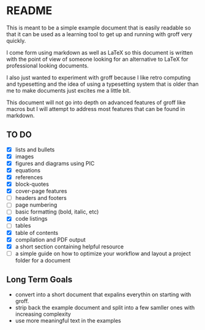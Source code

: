 # README

This is meant to be a simple example document that is easily readable so that it can be used as a learning tool to get up and running with groff very quickly.

I come form using markdown as well as LaTeX so this document is written with the point of view of someone looking for an alternative to LaTeX for professional looking documents.

I also just wanted to experiment with groff because I like retro computing and typesetting and the idea of using a typesetting system that is older than me to make documents just excites me a little bit.

This document will not go into depth on advanced features of groff like macros but I will attempt to address most features that can be found in markdown.

## TO DO

- [x] lists and bullets
- [x] images
- [x] figures and diagrams using PIC
- [x] equations
- [x] references
- [x] block-quotes
- [x] cover-page features
- [ ] headers and footers
- [ ] page numbering
- [ ] basic formatting (bold, italic, etc)
- [x] code listings
- [ ] tables
- [x] table of contents
- [x] compilation and PDF output
- [x] a short section containing helpful resource
- [ ] a simple guide on how to optimize your workflow and layout a project folder for a document

## Long Term Goals

- convert into a short document that expalins everythin on starting with groff.
- strip back the example document and split into a few samller ones with increasing complexity
- use more meaningful text in the examples

